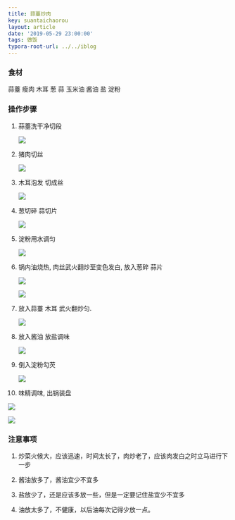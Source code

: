 ```yaml
---
title: 蒜薹炒肉
key: suantaichaorou
layout: article
date: '2019-05-29 23:00:00'
tags: 做饭 
typora-root-url: ../../iblog
---
```


### 食材

蒜薹  瘦肉 木耳 葱 蒜 玉米油 酱油 盐 淀粉

### 操作步骤

1. 蒜薹洗干净切段

   ![](http://psf4tlwcj.bkt.clouddn.com/img/20190601222131.png)

2. 猪肉切丝

   ![](http://psf4tlwcj.bkt.clouddn.com/img/20190601222233.png)

3. 木耳泡发 切成丝

   ![](http://psf4tlwcj.bkt.clouddn.com/img/20190601222320.png)

4. 葱切碎  蒜切片

   ![](http://psf4tlwcj.bkt.clouddn.com/img/20190601222402.png)

5. 淀粉用水调匀

   ![](http://psf4tlwcj.bkt.clouddn.com/img/20190601222430.png)

6. 锅内油烧热, 肉丝武火翻炒至变色发白, 放入葱碎 蒜片

   ![](http://psf4tlwcj.bkt.clouddn.com/img/20190601223108.png)

   ![](http://psf4tlwcj.bkt.clouddn.com/img/20190601222520.png)

7. 放入蒜薹 木耳 武火翻炒匀.

   ![](http://psf4tlwcj.bkt.clouddn.com/img/20190601222545.png)

8. 放入酱油  放盐调味 

   ![](http://psf4tlwcj.bkt.clouddn.com/img/20190601222625.png)

9. 倒入淀粉勾芡

   ![](http://psf4tlwcj.bkt.clouddn.com/img/20190601222647.png)

10. 味精调味, 出锅装盘

   ![](http://psf4tlwcj.bkt.clouddn.com/img/20190601222752.png)

![](http://psf4tlwcj.bkt.clouddn.com/img/20190601222832.png)





### 注意事项

1. 炒菜火候大，应该迅速，时间太长了，肉炒老了，应该肉发白之时立马进行下一步

2. 酱油放多了，酱油宜少不宜多

3. 盐放少了，还是应该多放一些，但是一定要记住盐宜少不宜多

4. 油放太多了，不健康，以后油每次记得少放一点。